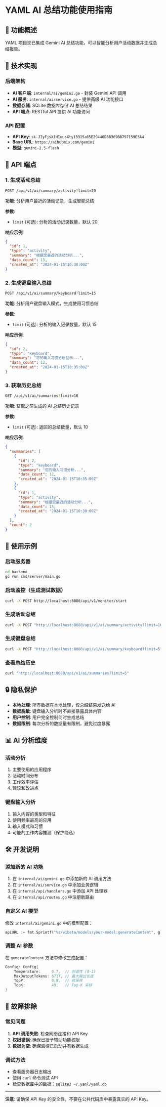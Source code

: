 # YAML AI 总结功能使用指南

## 🤖 功能概述

YAML 项目现已集成 Gemini AI 总结功能，可以智能分析用户活动数据并生成总结报告。

## 🔧 技术实现

### 后端架构
- **AI 客户端**: `internal/ai/gemini.go` - 封装 Gemini API 调用
- **AI 服务**: `internal/ai/service.go` - 提供高级 AI 功能接口
- **数据存储**: SQLite 数据库存储 AI 总结结果
- **API 端点**: RESTful API 提供 AI 功能访问

### API 配置
- **API Key**: `sk-JIyFjsX1HIuusXty13315a05E29440D88369B8797159E3A4`
- **Base URL**: `https://aihubmix.com/gemini`
- **模型**: `gemini-2.5-flash`

## 📡 API 端点

### 1. 生成活动总结
```bash
POST /api/v1/ai/summary/activity?limit=20
```

**功能**: 分析用户最近的活动记录，生成智能总结

**参数**:
- `limit` (可选): 分析的活动记录数量，默认 20

**响应示例**:
```json
{
  "id": 1,
  "type": "activity",
  "summary": "根据您最近的活动分析...",
  "data_count": 15,
  "created_at": "2024-01-15T10:30:00Z"
}
```

### 2. 生成键盘输入总结
```bash
POST /api/v1/ai/summary/keyboard?limit=15
```

**功能**: 分析用户键盘输入模式，生成使用习惯总结

**参数**:
- `limit` (可选): 分析的输入记录数量，默认 15

**响应示例**:
```json
{
  "id": 2,
  "type": "keyboard",
  "summary": "您的输入习惯分析显示...",
  "data_count": 12,
  "created_at": "2024-01-15T10:35:00Z"
}
```

### 3. 获取历史总结
```bash
GET /api/v1/ai/summaries?limit=10
```

**功能**: 获取之前生成的 AI 总结历史记录

**参数**:
- `limit` (可选): 返回的总结数量，默认 10

**响应示例**:
```json
{
  "summaries": [
    {
      "id": 2,
      "type": "keyboard",
      "summary": "您的输入习惯分析...",
      "data_count": 12,
      "created_at": "2024-01-15T10:35:00Z"
    },
    {
      "id": 1,
      "type": "activity",
      "summary": "根据您最近的活动分析...",
      "data_count": 15,
      "created_at": "2024-01-15T10:30:00Z"
    }
  ],
  "count": 2
}
```

## 🚀 使用示例

### 启动服务器
```bash
cd backend
go run cmd/server/main.go
```

### 启动监控（生成测试数据）
```bash
curl -X POST http://localhost:8080/api/v1/monitor/start
```

### 生成活动总结
```bash
curl -X POST "http://localhost:8080/api/v1/ai/summary/activity?limit=10"
```

### 生成键盘总结
```bash
curl -X POST "http://localhost:8080/api/v1/ai/summary/keyboard?limit=5"
```

### 查看总结历史
```bash
curl "http://localhost:8080/api/v1/ai/summaries?limit=5"
```

## 🔒 隐私保护

- **本地处理**: 所有数据在本地处理，仅总结结果发送给 AI
- **数据脱敏**: 键盘输入分析时不直接暴露具体内容
- **用户控制**: 用户完全控制何时生成总结
- **数据限制**: 每次分析的数据量有限制，避免过度暴露

## 📊 AI 分析维度

### 活动分析
1. 主要使用的应用程序
2. 活动时间分布
3. 工作效率评估
4. 建议和改进点

### 键盘输入分析
1. 输入内容的类型和特征
2. 使用频率最高的应用
3. 输入模式和习惯
4. 可能的工作内容推测（保护隐私）

## 🛠️ 开发说明

### 添加新的 AI 功能
1. 在 `internal/ai/gemini.go` 中添加新的 AI 调用方法
2. 在 `internal/ai/service.go` 中添加业务逻辑
3. 在 `internal/api/handlers.go` 中添加 API 处理器
4. 在 `internal/api/routes.go` 中注册新路由

### 自定义 AI 模型
修改 `internal/ai/gemini.go` 中的模型配置：
```go
apiURL := fmt.Sprintf("%s/v1beta/models/your-model:generateContent", g.BaseURL)
```

### 调整 AI 参数
在 `generateContent` 方法中修改生成配置：
```go
Config: Config{
    Temperature:     0.7,  // 创造性 (0-1)
    MaxOutputTokens: 6717, // 最大输出长度
    TopP:            0.8,  // 核采样
    TopK:            40,   // Top-K 采样
}
```

## 🔧 故障排除

### 常见问题
1. **API 调用失败**: 检查网络连接和 API Key
2. **权限错误**: 确保已授予辅助功能权限
3. **数据为空**: 确保监控已启动并有数据生成

### 调试方法
- 查看服务器日志输出
- 使用 `curl` 命令测试 API
- 检查数据库中的数据：`sqlite3 ~/.yaml/yaml.db`

---

**注意**: 请确保 API Key 的安全性，不要在公共代码库中暴露真实的 API Key。